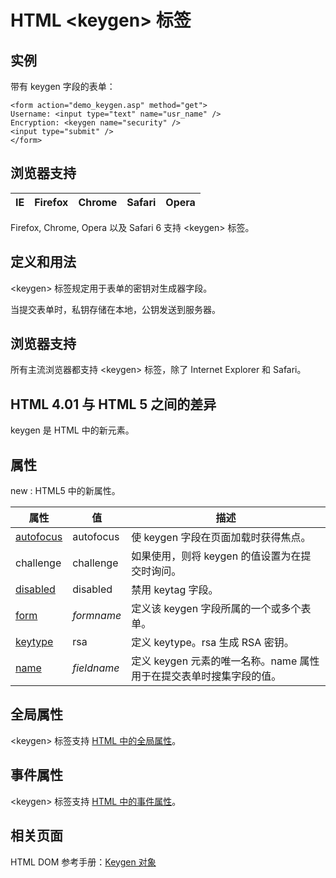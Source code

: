 # HTML &lt;keygen&gt; 标签

## 实例

带有 keygen 字段的表单：

```
<form action="demo_keygen.asp" method="get">
Username: <input type="text" name="usr_name" />
Encryption: <keygen name="security" />
<input type="submit" />
</form>

```



## 浏览器支持

| IE | Firefox | Chrome | Safari | Opera |
| --- | --- | --- | --- | --- |

Firefox, Chrome, Opera 以及 Safari 6 支持 &lt;keygen&gt; 标签。

## 定义和用法

&lt;keygen&gt; 标签规定用于表单的密钥对生成器字段。

当提交表单时，私钥存储在本地，公钥发送到服务器。

## 浏览器支持

所有主流浏览器都支持 &lt;keygen&gt; 标签，除了 Internet Explorer 和 Safari。

## HTML 4.01 与 HTML 5 之间的差异

keygen 是 HTML 中的新元素。

## 属性

new : HTML5 中的新属性。

| 属性 | 值 | 描述 |
| --- | --- | --- |
| [autofocus](/tags/att_keygen_autofocus.asp "HTML5 &lt;keygen&gt; autofocus 属性") | autofocus | 使 keygen 字段在页面加载时获得焦点。 |
| challenge | challenge | 如果使用，则将 keygen 的值设置为在提交时询问。 |
| [disabled](/tags/att_keygen_disabled.asp "HTML5 &lt;keygen&gt; disabled 属性") | disabled | 禁用 keytag 字段。 |
| [form](/tags/att_keygen_form.asp "HTML5 &lt;keygen&gt; form 属性") | _formname_ | 定义该 keygen 字段所属的一个或多个表单。 |
| [keytype](/tags/att_keygen_keytype.asp "HTML5 &lt;keygen&gt; keytype 属性") | rsa | 定义 keytype。rsa 生成 RSA 密钥。 |
| [name](/tags/att_keygen_name.asp "HTML5 &lt;keygen&gt; name 属性") | _fieldname_ | 定义 keygen 元素的唯一名称。name 属性用于在提交表单时搜集字段的值。 |

## 全局属性

&lt;keygen&gt; 标签支持 [HTML 中的全局属性](/tags/html_ref_standardattributes.asp)。

## 事件属性

&lt;keygen&gt; 标签支持 [HTML 中的事件属性](/tags/html_ref_eventattributes.asp)。

## 相关页面

HTML DOM 参考手册：[Keygen 对象](/jsref/dom_obj_keygen.asp "HTML DOM Keygen 对象")
